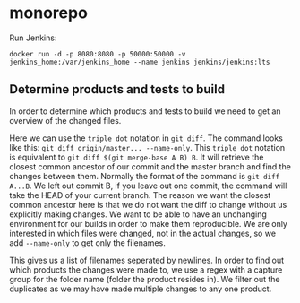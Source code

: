 # monorepo

Run Jenkins:

`docker run -d -p 8080:8080 -p 50000:50000 -v jenkins_home:/var/jenkins_home --name jenkins jenkins/jenkins:lts`


## Determine products and tests to build
In order to determine which products and tests to build we need to get an overview of the changed files.

Here we can use the `triple dot` notation in `git diff`. 
The command looks like this: `git diff origin/master... --name-only`. 
This `triple dot` notation is equivalent to `git diff $(git merge-base A B) B`. It will retrieve the closest common ancestor of our commit and the master branch and find the changes between them. Normally the format of the command is `git diff A...B`. We left out commit B, if you leave out one commit, the command will take the HEAD of your current branch.
The reason we want the closest common ancestor here is that we do not want the diff to change without us explicitly making changes. We want to be able to have an unchanging environment for our builds in order to make them reproducible.
We are only interested in which files were changed, not in the actual changes, so we add `--name-only` to get only the filenames.

This gives us a list of filenames seperated by newlines. In order to find out which products the changes were made to, we use a regex with a capture group for the folder name (folder the product resides in). We filter out the duplicates as we may have made multiple changes to any one product.